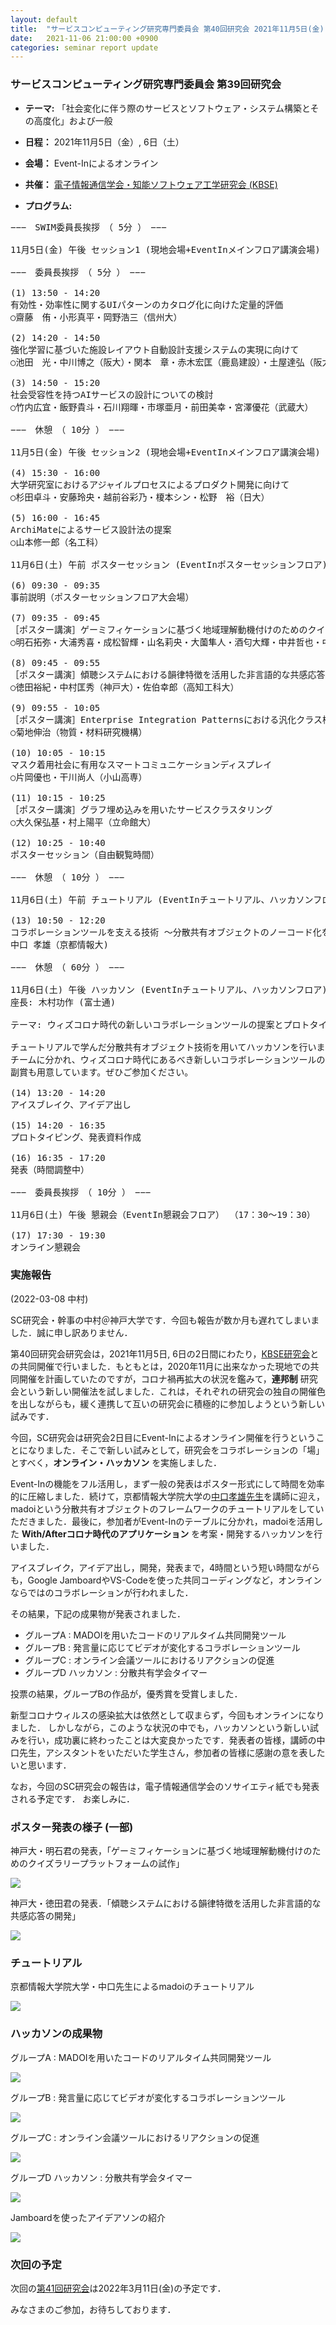 ```yaml
---
layout: default
title:  "サービスコンピューティング研究専門委員会 第40回研究会 2021年11月5日(金), 6日(土) "
date:   2021-11-06 21:00:00 +0900
categories: seminar report update
---
```


### サービスコンピューティング研究専門委員会 第39回研究会
- __テーマ:__ 「社会変化に伴う際のサービスとソフトウェア・システム構築とその高度化」および一般
- __日程：__ 2021年11月5日（金）, 6日（土）
- __会場：__ Event-Inによるオンライン 
- __共催：__ [電子情報通信学会・知能ソフトウェア工学研究会 (KBSE)](https://www.ieice.org/iss/kbse/)

- __プログラム:__

<pre>
−−−　SWIM委員長挨拶　（ 5分 ）　−−−

11月5日(金) 午後 セッション1 (現地会場+EventInメインフロア講演会場) （13：45～15：20）

−−−　委員長挨拶　（ 5分 ）　−−−

(1) 13:50 - 14:20
有効性・効率性に関するUIパターンのカタログ化に向けた定量的評価
○齋藤　侑・小形真平・岡野浩三（信州大）

(2) 14:20 - 14:50
強化学習に基づいた施設レイアウト自動設計支援システムの実現に向けて
○池田　光・中川博之（阪大）・関本　章・赤木宏匡（鹿島建設）・土屋達弘（阪大）

(3) 14:50 - 15:20
社会受容性を持つAIサービスの設計についての検討
○竹内広宜・飯野貴斗・石川翔暉・市塚亜月・前田美幸・宮澤優花（武蔵大）

−−−　休憩　（ 10分 ）　−−−

11月5日(金) 午後 セッション2 (現地会場+EventInメインフロア講演会場) （15：30～16：45）

(4) 15:30 - 16:00
大学研究室におけるアジャイルプロセスによるプロダクト開発に向けて
○杉田卓斗・安藤玲央・越前谷彩乃・榎本シン・松野　裕（日大）

(5) 16:00 - 16:45
ArchiMateによるサービス設計法の提案
○山本修一郎（名工科）

11月6日(土) 午前 ポスターセッション (EventInポスターセッションフロア) （09：30～10：40）

(6) 09:30 - 09:35
事前説明（ポスターセッションフロア大会場）

(7) 09:35 - 09:45
［ポスター講演］ゲーミフィケーションに基づく地域理解動機付けのためのクイズラリープラットフォームの試作
○明石拓弥・大浦秀喜・成松智輝・山名莉央・大薗隼人・酒匂大輝・中井哲也・中村匡秀（神戸大）

(8) 09:45 - 09:55
［ポスター講演］傾聴システムにおける韻律特徴を活用した非言語的な共感応答の開発
○徳田裕紀・中村匡秀（神戸大）・佐伯幸郎（高知工科大）

(9) 09:55 - 10:05
［ポスター講演］Enterprise Integration Patternsにおける汎化クラス構造の抽出
○菊地伸治（物質・材料研究機構）

(10) 10:05 - 10:15
マスク着用社会に有用なスマートコミュニケーションディスプレイ
○片岡優也・干川尚人（小山高専）

(11) 10:15 - 10:25
［ポスター講演］グラフ埋め込みを用いたサービスクラスタリング
○大久保弘基・村上陽平（立命館大）

(12) 10:25 - 10:40
ポスターセッション（自由観覧時間）

−−−　休憩　（ 10分 ）　−−−

11月6日(土) 午前 チュートリアル (EventInチュートリアル、ハッカソンフロア) （10：50～12：20）

(13) 10:50 - 12:20
コラボレーションツールを支える技術 〜分散共有オブジェクトのノーコード化を目指して〜
中口 孝雄（京都情報大)

−−−　休憩　（ 60分 ）　−−−

11月6日(土) 午後 ハッカソン (EventInチュートリアル、ハッカソンフロア) （13：20～17：20）
座長: 木村功作 (富士通)

テーマ: ウィズコロナ時代の新しいコラボレーションツールの提案とプロトタイピング

チュートリアルで学んだ分散共有オブジェクト技術を用いてハッカソンを行います。
チームに分かれ、ウィズコロナ時代にあるべき新しいコラボレーションツールの提案、プロトタイプ作成を行います。
副賞も用意しています。ぜひご参加ください。

(14) 13:20 - 14:20
アイスブレイク、アイデア出し

(15) 14:20 - 16:35
プロトタイピング、発表資料作成

(16) 16:35 - 17:20
発表（時間調整中）

−−−　委員長挨拶　（ 10分 ）　−−−

11月6日(土) 午後 懇親会（EventIn懇親会フロア） （17：30～19：30）

(17) 17:30 - 19:30
オンライン懇親会
</pre>

### 実施報告

(2022-03-08 中村)

SC研究会・幹事の中村＠神戸大学です．今回も報告が数か月も遅れてしまいました．誠に申し訳ありません．

第40回研究会研究会は，2021年11月5日, 6日の2日間にわたり，[KBSE研究会](https://www.ieice.org/iss/kbse/)との共同開催で行いました．もともとは，2020年11月に出来なかった現地での共同開催を計画していたのですが，コロナ禍再拡大の状況を鑑みて，__連邦制__ 研究会という新しい開催法を試しました．これは，それぞれの研究会の独自の開催色を出しながらも，緩く連携して互いの研究会に積極的に参加しようという新しい試みです．

今回，SC研究会は研究会2日目にEvent-Inによるオンライン開催を行うということになりました．そこで新しい試みとして，研究会をコラボレーションの「場」とすべく，__オンライン・ハッカソン__ を実施しました．

Event-Inの機能をフル活用し，まず一般の発表はポスター形式にして時間を効率的に圧縮しました．続けて，京都情報大学院大学の[中口孝雄先生](https://www.kcg.edu/faculty/associate-professor/t-nakaguchi)を講師に迎え，madoiという分散共有オブジェクトのフレームワークのチュートリアルをしていただきました．最後に，参加者がEvent-Inのテーブルに分かれ，madoiを活用した __With/Afterコロナ時代のアプリケーション__ を考案・開発するハッカソンを行いました．

アイスブレイク，アイデア出し，開発，発表まで，4時間という短い時間ながらも，Google JamboardやVS-Codeを使った共同コーディングなど，オンラインならではのコラボレーションが行われました．

その結果，下記の成果物が発表されました．
- グループA : MADOIを用いたコードのリアルタイム共同開発ツール
- グループB : 発言量に応じてビデオが変化するコラボレーションツール
- グループC : オンライン会議ツールにおけるリアクションの促進
- グループD ハッカソン : 分散共有学会タイマー

投票の結果，グループBの作品が，優秀賞を受賞しました．

新型コロナウィルスの感染拡大は依然として収まらず，今回もオンラインになりました．
しかしながら，このような状況の中でも，ハッカソンという新しい試みを行い，成功裏に終わったことは大変良かったです．発表者の皆様，講師の中口先生，アシスタントをいただいた学生さん，参加者の皆様に感謝の意を表したいと思います．

なお，今回のSC研究会の報告は，電子情報通信学会のソサイエティ紙でも発表される予定です．
お楽しみに．

### ポスター発表の様子 (一部)
 
神戸大・明石君の発表，「ゲーミフィケーションに基づく地域理解動機付けのためのクイズラリープラットフォームの試作」

<img src="/assets/file/20211106/poster_01_akashi.png">

神戸大・徳田君の発表．「傾聴システムにおける韻律特徴を活用した非言語的な共感応答の開発」

<img src="/assets/file/20211106/poster_02_tokuda.png">


### チュートリアル

京都情報大学院大学・中口先生によるmadoiのチュートリアル

<img src="/assets/file/20211106/tutorial_nakaguchi.png">


### ハッカソンの成果物

グループA : MADOIを用いたコードのリアルタイム共同開発ツール

<img src="/assets/file/20211106/groupA.png">

グループB : 発言量に応じてビデオが変化するコラボレーションツール

<img src="/assets/file/20211106/groupB.png">

グループC : オンライン会議ツールにおけるリアクションの促進

<img src="/assets/file/20211106/groupC.png">

グループD ハッカソン : 分散共有学会タイマー

<img src="/assets/file/20211106/groupD_1.png">

Jamboardを使ったアイデアソンの紹介

<img src="/assets/file/20211106/groupD_2.png">


### 次回の予定

次回の[第41回研究会](https://www.ieice.org/ken/program/index.php?tgs_regid=92dbe9bdb342696d9d44dc58efc144c9f812c01ccb10a77c7144474816db6873&tgid=IEICE-SC)は2022年3月11日(金)の予定です．

みなさまのご参加，お待ちしております．


